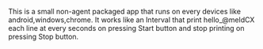 This is a small non-agent packaged app that runs on every devices like android,windows,chrome. It works like an Interval that print hello_@meldCX each line at every seconds on pressing Start button and stop printing on pressing Stop button.
